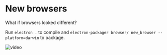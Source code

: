 # New browsers

What if browsers looked different?

Run `electron .` to compile and `electron-packager browser/ new_browser --platform=darwin` to package.

![video](https://d2w9rnfcy7mm78.cloudfront.net/7751295/original_9751c97a377fadde61a61dcf78bb718b.gif)